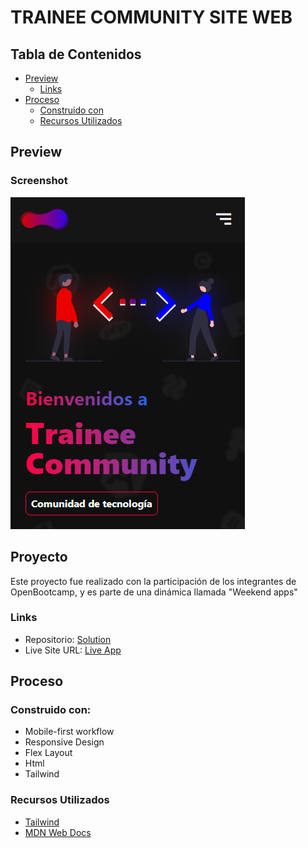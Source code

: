 # TRAINEE COMMUNITY SITE WEB

## Tabla de Contenidos

- [Preview](#preview)
  - [Links](#links)
- [Proceso](#proceso)
  - [Construido con](#construido-con)
  - [Recursos Utilizados](#recursos-utilizados)

## Preview

### Screenshot

![](./dist/assets/preview.png)

## Proyecto

Este proyecto fue realizado con la participación de los integrantes de OpenBootcamp, y es parte de una dinámica llamada "Weekend apps"

### Links

- Repositorio: [Solution](https://github.com/YhonaPeguero/Landing-Trainee-Community)
- Live Site URL: [Live App](https://trainee-community.netlify.app/)

## Proceso

### Construido con:

- Mobile-first workflow
- Responsive Design
- Flex Layout
- Html
- Tailwind

### Recursos Utilizados

- [Tailwind](https://tailwindcss.com/docs/)
- [MDN Web Docs](https://developer.mozilla.org/es/docs/Web)
